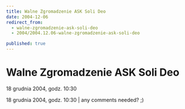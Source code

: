 ```yaml
---
title: Walne Zgromadzenie ASK Soli Deo
date: 2004-12-06
redirect_from: 
  - walne-zgromadzenie-ask-soli-deo
  - 2004/2004.12.06-walne-zgromadzenie-ask-soli-deo

published: true
---
```




# Walne Zgromadzenie ASK Soli Deo

<time>18 grudnia 2004, godz. 10:30</time>

18 grudnia 2004, godz. 10:30 | any comments needed? ;)

<!--CONTENT FROM OLD SERVER (jos before 2013): 18 grudnia 2004, godz. 10:30 | any comments needed? ;)
-->

<!--{{json:{"created_date":"2004-12-06 19:18:28","publish_down":"0000-00-00 00:00:00","id":"184"}}}-->